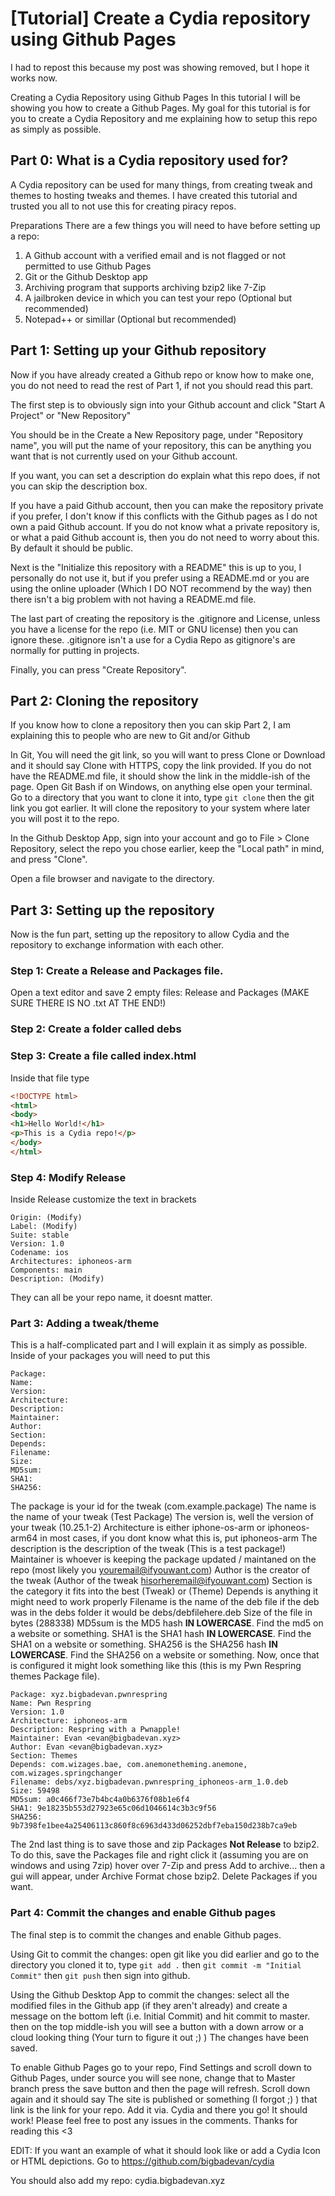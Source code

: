 # [Tutorial] Create a Cydia repository using Github Pages
I had to repost this because my post was showing removed, but I hope it works now.

Creating a Cydia Repository using Github Pages
In this tutorial I will be showing you how to create a Github Pages. My goal for this tutorial is for you to create a Cydia Repository and me explaining how to setup this repo as simply as possible.

## Part 0: What is a Cydia repository used for?
A Cydia repository can be used for many things, from creating tweak and themes to hosting tweaks and themes. I have created this tutorial and trusted you all to not use this for creating piracy repos.

Preparations
There are a few things you will need to have before setting up a repo:
1) A Github account with a verified email and is not flagged or not permitted to use Github Pages
2) Git or the Github Desktop app
3) Archiving program that supports archiving bzip2 like 7-Zip
4) A jailbroken device in which you can test your repo (Optional but recommended)
5) Notepad++ or simillar (Optional but recommended)

## Part 1: Setting up your Github repository
Now if you have already created a Github repo or know how to make one, you do not need to read the rest of Part 1, if not you should read this part.

The first step is to obviously sign into your Github account and click "Start A Project" or "New Repository"

You should be in the Create a New Repository page, under "Repository name", you will put the name of your repository, this can be anything you want that is not currently used on your Github account.

If you want, you can set a description do explain what this repo does, if not you can skip the description box.

If you have a paid Github account, then you can make the repository private if you prefer, I don't know if this conflicts with the Github pages as I do not own a paid Github account. If you do not know what a private repository is, or what a paid Github account is, then you do not need to worry about this. By default it should be public.

Next is the "Initialize this repository with a README" this is up to you, I personally do not use it, but if you prefer using a README.md or you are using the online uploader (Which I DO NOT recommend by the way) then there isn't a big problem with not having a README.md file.

The last part of creating the repository is the .gitignore and License, unless you have a license for the repo (i.e. MIT or GNU license) then you can ignore these. .gitignore isn't a use for a Cydia Repo as gitignore's are normally for putting in projects.

Finally, you can press "Create Repository".

## Part 2: Cloning the repository
If you know how to clone a repository then you can skip Part 2, I am explaining this to people who are new to Git and/or Github

In Git, You will need the git link, so you will want to press Clone or Download and it should say Clone with HTTPS, copy the link provided. If you do not have the README.md file, it should show the link in the middle-ish of the page. Open Git Bash if on Windows, on anything else open your terminal. Go to a directory that you want to clone it into, type `git clone` then the git link you got earlier. It will clone the repository to your system where later you will post it to the repo.

In the Github Desktop App, sign into your account and go to File > Clone Repository, select the repo you chose earlier, keep the "Local path" in mind, and press "Clone".

Open a file browser and navigate to the directory.

## Part 3: Setting up the repository
Now is the fun part, setting up the repository to allow Cydia and the repository to exchange information with each other.

### Step 1: Create a Release and Packages file.
Open a text editor and save 2 empty files: Release and Packages (MAKE SURE THERE IS NO .txt AT THE END!)

### Step 2: Create a folder called debs
### Step 3: Create a file called index.html
Inside that file type
```html
<!DOCTYPE html>
<html>
<body>
<h1>Hello World!</h1>
<p>This is a Cydia repo!</p>
</body>
</html>
```
### Step 4: Modify Release
Inside Release customize the text in brackets
```
Origin: (Modify)
Label: (Modify)
Suite: stable
Version: 1.0
Codename: ios
Architectures: iphoneos-arm
Components: main
Description: (Modify)
```
They can all be your repo name, it doesnt matter.
### Part 3: Adding a tweak/theme
This is a half-complicated part and I will explain it as simply as possible. Inside of your packages you will need to put this
```
Package: 
Name: 
Version: 
Architecture: 
Description: 
Maintainer: 
Author: 
Section: 
Depends: 
Filename: 
Size: 
MD5sum: 
SHA1: 
SHA256:
```
The package is your id for the tweak (com.example.package) The name is the name of your tweak (Test Package) The version is, well the version of your tweak (10.25.1-2) Architecture is either iphone-os-arm or iphoneos-arm64 in most cases, if you dont know what this is, put iphoneos-arm The description is the description of the tweak (This is a test package!) Maintainer is whoever is keeping the package updated / maintaned on the repo (most likely you youremail@ifyouwant.com) Author is the creator of the tweak (Author of the tweak hisorheremail@ifyouwant.com) Section is the category it fits into the best (Tweak) or (Theme) Depends is anything it might need to work properly Filename is the name of the deb file if the deb was in the debs folder it would be debs/debfilehere.deb Size of the file in bytes (288338) MD5sum is the MD5 hash <b>IN LOWERCASE</b>. Find the md5 on a website or something. SHA1 is the SHA1 hash <b>IN LOWERCASE</b>. Find the SHA1 on a website or something. SHA256 is the SHA256 hash <b>IN LOWERCASE</b>. Find the SHA256 on a website or something.
Now, once that is configured it might look something like this (this is my Pwn Respring themes Package file).
```
Package: xyz.bigbadevan.pwnrespring
Name: Pwn Respring
Version: 1.0
Architecture: iphoneos-arm
Description: Respring with a Pwnapple!
Maintainer: Evan <evan@bigbadevan.xyz>
Author: Evan <evan@bigbadevan.xyz>
Section: Themes
Depends: com.wizages.bae, com.anemonetheming.anemone, com.wizages.springchanger
Filename: debs/xyz.bigbadevan.pwnrespring_iphoneos-arm_1.0.deb
Size: 59498
MD5sum: a0c466f73e7b4bc4a0b6376f08b1e6f4
SHA1: 9e18235b553d27923e65c06d1046614c3b3c9f56
SHA256: 9b7398fe1bee4a25406113c860f8c6963d433d06252dbf7eba150d238b7ca9eb
```
The 2nd last thing is to save those and zip Packages <b>Not Release</b> to bzip2. To do this, save the Packages file and right click it (assuming you are on windows and using 7zip) hover over 7-Zip and press Add to archive... then a gui will appear, under Archive Format chose bzip2.
Delete Packages if you want.
### Part 4: Commit the changes and enable Github pages
The final step is to commit the changes and enable Github pages.

Using Git to commit the changes: open git like you did earlier and go to the directory you cloned it to, type `git add .` then `git commit -m "Initial Commit"` then `git push` then sign into github.

Using the Github Desktop App to commit the changes: select all the modified files in the Github app (if they aren't already) and create a message on the bottom left (i.e. Initial Commit) and hit commit to master. then on the top middle-ish you will see a button with a down arrow or a cloud looking thing (Your turn to figure it out ;) ) The changes have been saved.

To enable Github Pages go to your repo, Find Settings and scroll down to Github Pages, under source you will see none, change that to Master branch press the save button and then the page will refresh. Scroll down again and it should say The site is published or something (I forgot ;) ) that link is the link for your repo. Add it via. Cydia and there you go! It should work! Please feel free to post any issues in the comments. Thanks for reading this <3

EDIT: If you want an example of what it should look like or add a Cydia Icon or HTML depictions. Go to https://github.com/bigbadevan/cydia

You should also add my repo: cydia.bigbadevan.xyz
